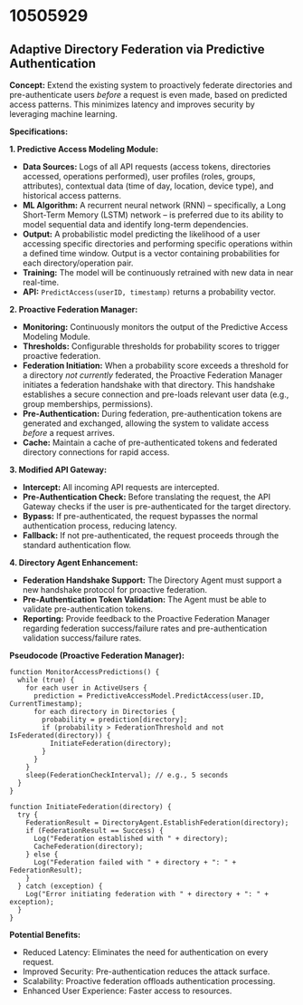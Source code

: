 # 10505929

## Adaptive Directory Federation via Predictive Authentication

**Concept:** Extend the existing system to proactively federate directories and pre-authenticate users *before* a request is even made, based on predicted access patterns. This minimizes latency and improves security by leveraging machine learning.

**Specifications:**

**1. Predictive Access Modeling Module:**

*   **Data Sources:** Logs of all API requests (access tokens, directories accessed, operations performed), user profiles (roles, groups, attributes), contextual data (time of day, location, device type), and historical access patterns.
*   **ML Algorithm:** A recurrent neural network (RNN) – specifically, a Long Short-Term Memory (LSTM) network – is preferred due to its ability to model sequential data and identify long-term dependencies.
*   **Output:**  A probabilistic model predicting the likelihood of a user accessing specific directories and performing specific operations within a defined time window.  Output is a vector containing probabilities for each directory/operation pair.
*   **Training:** The model will be continuously retrained with new data in near real-time.
*   **API:** `PredictAccess(userID, timestamp)` returns a probability vector.

**2. Proactive Federation Manager:**

*   **Monitoring:** Continuously monitors the output of the Predictive Access Modeling Module.
*   **Thresholds:**  Configurable thresholds for probability scores to trigger proactive federation.
*   **Federation Initiation:** When a probability score exceeds a threshold for a directory *not currently* federated, the Proactive Federation Manager initiates a federation handshake with that directory. This handshake establishes a secure connection and pre-loads relevant user data (e.g., group memberships, permissions).
*   **Pre-Authentication:** During federation, pre-authentication tokens are generated and exchanged, allowing the system to validate access *before* a request arrives.
*   **Cache:** Maintain a cache of pre-authenticated tokens and federated directory connections for rapid access.

**3. Modified API Gateway:**

*   **Intercept:** All incoming API requests are intercepted.
*   **Pre-Authentication Check:** Before translating the request, the API Gateway checks if the user is pre-authenticated for the target directory.
*   **Bypass:** If pre-authenticated, the request bypasses the normal authentication process, reducing latency.
*   **Fallback:** If not pre-authenticated, the request proceeds through the standard authentication flow.

**4.  Directory Agent Enhancement:**

*   **Federation Handshake Support:**  The Directory Agent must support a new handshake protocol for proactive federation.
*   **Pre-Authentication Token Validation:** The Agent must be able to validate pre-authentication tokens.
*   **Reporting:**  Provide feedback to the Proactive Federation Manager regarding federation success/failure rates and pre-authentication validation success/failure rates.

**Pseudocode (Proactive Federation Manager):**

```
function MonitorAccessPredictions() {
  while (true) {
    for each user in ActiveUsers {
      prediction = PredictiveAccessModel.PredictAccess(user.ID, CurrentTimestamp);
      for each directory in Directories {
        probability = prediction[directory];
        if (probability > FederationThreshold and not IsFederated(directory)) {
          InitiateFederation(directory);
        }
      }
    }
    sleep(FederationCheckInterval); // e.g., 5 seconds
  }
}

function InitiateFederation(directory) {
  try {
    FederationResult = DirectoryAgent.EstablishFederation(directory);
    if (FederationResult == Success) {
      Log("Federation established with " + directory);
      CacheFederation(directory);
    } else {
      Log("Federation failed with " + directory + ": " + FederationResult);
    }
  } catch (exception) {
    Log("Error initiating federation with " + directory + ": " + exception);
  }
}
```

**Potential Benefits:**

*   Reduced Latency: Eliminates the need for authentication on every request.
*   Improved Security: Pre-authentication reduces the attack surface.
*   Scalability: Proactive federation offloads authentication processing.
*   Enhanced User Experience: Faster access to resources.